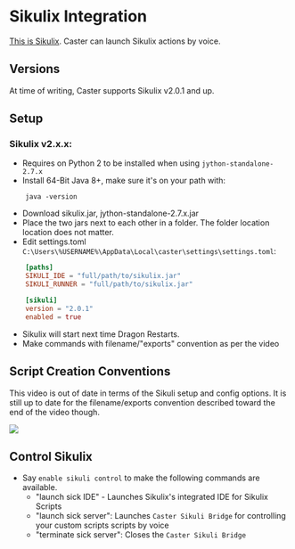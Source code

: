 # Sikulix Integration

[This is Sikulix](http://sikulix.com/). Caster can launch Sikulix actions by voice.

## Versions

At time of writing, Caster supports Sikulix v2.0.1 and up. 

## Setup

### Sikulix v2.x.x:
- Requires on Python 2 to be installed when using `jython-standalone-2.7.x`
- Install 64-Bit Java 8+, make sure it's on your path with:

```
    java -version
```
- Download sikulix.jar, jython-standalone-2.7.x.jar
- Place the two jars next to each other in a folder. The folder location location does not matter.
- Edit settings.toml `C:\Users\%USERNAME%\AppData\Local\caster\settings\settings.toml`:

```toml
    [paths]
    SIKULI_IDE = "full/path/to/sikulix.jar"
    SIKULI_RUNNER = "full/path/to/sikulix.jar"

    [sikuli]
    version = "2.0.1"
    enabled = true
```
- Sikulix will start next time Dragon Restarts.
- Make commands with filename/"exports" convention as per the video 

## Script Creation Conventions

This video is out of date in terms of the Sikuli setup and config options. It is still up to date for the filename/exports convention described toward the end of the video though.

[![](http://img.youtube.com/vi/RFdsD2OgDzk/0.jpg)](http://www.youtube.com/watch?v=RFdsD2OgDzk "Sikuli Commands by Voice: Script Creation Conventions")

## Control Sikulix

- Say `enable sikuli control` to make the following commands are available.
    - "launch sick IDE" - Launches Sikulix's integrated IDE for Sikulix Scripts
    - "launch sick server": Launches `Caster Sikuli Bridge` for controlling your custom scripts scripts by voice
    - "terminate sick server": Closes the `Caster Sikuli Bridge`